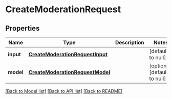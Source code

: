 # CreateModerationRequest

## Properties
Name | Type | Description | Notes
------------ | ------------- | ------------- | -------------
**input** | [**CreateModerationRequestInput**](CreateModerationRequestInput.md) |  | [default to null]
**model** | [**CreateModerationRequestModel**](CreateModerationRequestModel.md) |  | [optional] [default to null]

[[Back to Model list]](../README.md#documentation-for-models) [[Back to API list]](../README.md#documentation-for-api-endpoints) [[Back to README]](../README.md)


